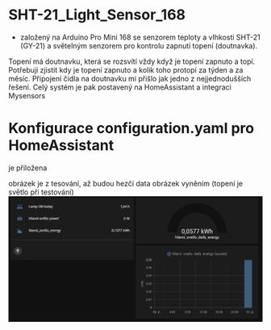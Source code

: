 # SHT-21_Light_Sensor_168
- založený na Arduino Pro Mini 168 se senzorem teploty a vlhkosti SHT-21 (GY-21) a světelným senzorem pro kontrolu zapnutí topení (doutnavka). 

Topení má doutnavku, která se rozsvítí vždy když je topení zapnuto a topí. Potřebuji zjistit kdy je topení zapnuto a kolik toho protopí za týden a za měsíc. 
Připojení čidla na doutnavku mi přišlo jak jedno z nejjednodušších řešení. Celý systém je pak postavený na HomeAssistant a integraci Mysensors


# Konfigurace configuration.yaml pro HomeAssistant
je přiložena

obrázek je z tesování, až budou hezčí data obrázek vyněním (topení je světlo při testování)
  ![Photo](./media/pic.png)
